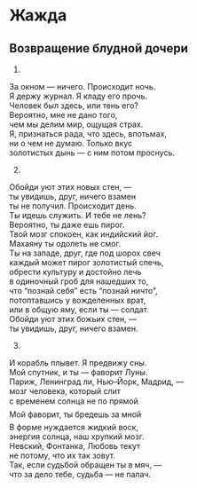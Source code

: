 # Жажда  
  
## Возвращение блудной дочери   
  
1.  
За окном &mdash; ничего. Происходит ночь.  
Я держу журнал. Я кладу его прочь.  
Человек был здесь, или тень его?  
Вероятно, мне не дано того,  
чем мы делим мир, ощущая страх.  
Я, признаться рада, что здесь, впотьмах,  
ни о чем не думаю. Только вкус  
золотистых дынь &mdash; с ним потом проснусь.  
  
2.  
Обойди уют этих новых стен, &mdash;   
ты увидишь, друг, ничего взамен  
ты не получил. Происходит день.  
Ты идешь служить. И тебе не лень?  
Вероятно, ты даже ешь пирог.  
Твой мозг спокоен, как индийский йог.  
Махаяну ты одолеть не смог.  
Ты на западе, друг, где под шорох свеч  
каждый может пирог золотистый спечь,  
обрести культуру  и достойно лечь  
в одиночный гроб для нашедших то,  
что &#8220;познай себя&#8221; есть &#8220;познай ничто&#8221;,  
потоптавшись у вожделенных врат,  
или в общую яму, если ты &mdash; солдат.  
Обойди уют этих божьих стен, &mdash;   
ты увидишь, друг, ничего взамен.  
  
3.  
И корабль плывет. Я предвижу сны.  
Мой спутник, и ты &mdash; фаворит Луны.  
Париж, Ленинград ли, Нью&#8211;Йорк, Мадрид, &mdash;   
мозг человека, который слит  
с временем солнца не по прямой&#133;  
Мой фаворит, ты бредешь за мной&#133;  
В форме нуждается жидкий воск,  
энергия солнца, наш хрупкий мозг.  
Невский, Фонтанка, Любовь текут  
не потому, что их так зовут.  
Так, если судьбой обращен ты в мяч, &mdash;   
что за дело тебе, судьба &mdash; не палач.  